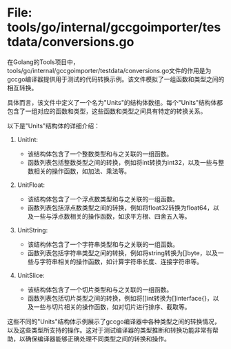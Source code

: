 # File: tools/go/internal/gccgoimporter/testdata/conversions.go

在Golang的Tools项目中，tools/go/internal/gccgoimporter/testdata/conversions.go文件的作用是为gccgo编译器提供用于测试的代码转换示例。该文件模拟了一组函数和类型之间的相互转换。

具体而言，该文件中定义了一个名为"Units"的结构体数组。每个"Units"结构体都包含了一组对应的函数和类型，这些函数和类型之间具有特定的转换关系。

以下是"Units"结构体的详细介绍：

1. UnitInt:
   - 该结构体包含了一个整数类型和与之关联的一组函数。
   - 函数列表包括整数类型之间的转换，例如将int转换为int32，以及一些与整数相关的操作函数，如加法、乘法等。

2. UnitFloat:
   - 该结构体包含了一个浮点数类型和与之关联的一组函数。
   - 函数列表包括浮点数类型之间的转换，例如将float32转换为float64，以及一些与浮点数相关的操作函数，如求平方根、四舍五入等。

3. UnitString:
   - 该结构体包含了一个字符串类型和与之关联的一组函数。
   - 函数列表包括字符串类型之间的转换，例如将string转换为[]byte，以及一些与字符串相关的操作函数，如计算字符串长度、连接字符串等。

4. UnitSlice:
   - 该结构体包含了一个切片类型和与之关联的一组函数。
   - 函数列表包括切片类型之间的转换，例如将[]int转换为[]interface{}，以及一些与切片相关的操作函数，如对切片进行排序、截取等。

这些不同的"Units"结构体示例展示了gccgo编译器中各种类型之间的转换情况，以及这些类型所支持的操作。这对于测试编译器的类型推断和转换功能非常有帮助，以确保编译器能够正确处理不同类型之间的转换和操作。


